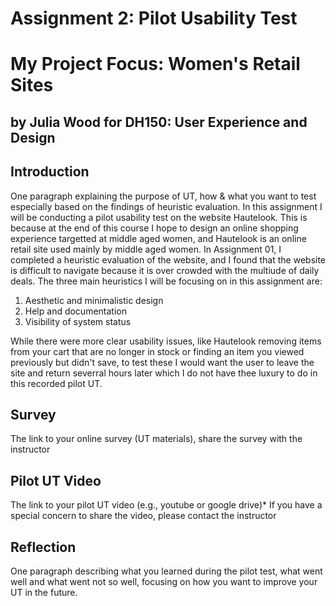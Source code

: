 # Assignment 2: Pilot Usability Test
# My Project Focus: Women's Retail Sites 
## by Julia Wood for DH150: User Experience and Design

## Introduction
One paragraph explaining the purpose of UT, how & what you want to test especially based on the findings of heuristic evaluation.
In this assignment I will be conducting a pilot usability test on the website Hautelook. This is because at the end of this course I hope to design an online shopping experience targetted at middle aged women, and Hautelook is an online retail site used mainly by middle aged women. In Assignment 01, I completed a heuristic evaluation of the website, and I found that the website is difficult to navigate because it is over crowded with the multiude of daily deals. The three main heuristics I will be focusing on in this assignment are:
1. Aesthetic and minimalistic design  
2. Help and documentation   
3. Visibility of system status

While there were more clear usability issues, like Hautelook removing items from your cart that are no longer in stock or finding an item you viewed previously but didn't save, to test these I would want the user to leave the site and return severral hours later which I do not have thee luxury to do in this recorded pilot UT. 

## Survey 
The link to your online survey (UT materials), share the survey with the instructor

## Pilot UT Video
The link to your pilot UT video (e.g., youtube or google drive)*
If you have a special concern to share the video, please contact the instructor

## Reflection
One paragraph describing what you learned during the pilot test, what went well and what went not so well, focusing on how you want to improve your UT in the future.
